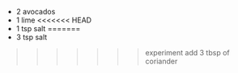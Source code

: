 * 2 avocados
* 1 lime
<<<<<<< HEAD
* 1 tsp salt
=======
* 3 tsp salt
>>>>>>> experiment
add 3 tbsp of coriander
